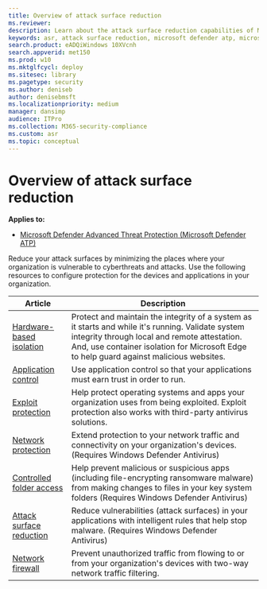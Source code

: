 ```yaml
---
title: Overview of attack surface reduction
ms.reviewer: 
description: Learn about the attack surface reduction capabilities of Microsoft Defender ATP.
keywords: asr, attack surface reduction, microsoft defender atp, microsoft defender advanced threat protection, microsoft defender, antivirus, av, windows defender
search.product: eADQiWindows 10XVcnh
search.appverid: met150
ms.prod: w10
ms.mktglfcycl: deploy
ms.sitesec: library
ms.pagetype: security
ms.author: deniseb
author: denisebmsft
ms.localizationpriority: medium
manager: dansimp
audience: ITPro
ms.collection: M365-security-compliance 
ms.custom: asr
ms.topic: conceptual
---
```


# Overview of attack surface reduction

**Applies to:**

* [Microsoft Defender Advanced Threat Protection (Microsoft Defender ATP)](https://go.microsoft.com/fwlink/p/?linkid=2069559)

Reduce your attack surfaces by minimizing the places where your organization is vulnerable to cyberthreats and attacks. Use the following resources to configure protection for the devices and applications in your organization.

|Article | Description |
|-------|------|
|[Hardware-based isolation](../windows-defender-application-guard/wd-app-guard-overview.md) | Protect and maintain the integrity of a system as it starts and while it's running. Validate system integrity through local and remote attestation. And, use container isolation for Microsoft Edge to help guard against malicious websites. |
|[Application control](../windows-defender-application-control/windows-defender-application-control.md) | Use application control so that your applications must earn trust in order to run. |
|[Exploit protection](./exploit-protection.md) |Help protect operating systems and apps your organization uses from being exploited. Exploit protection also works with third-party antivirus solutions. |
|[Network protection](./network-protection.md) |Extend protection to your network traffic and connectivity on your organization's devices. (Requires Windows Defender Antivirus) |
|[Controlled folder access](./controlled-folders.md) | Help prevent malicious or suspicious apps (including file-encrypting ransomware malware) from making changes to files in your key system folders (Requires Windows Defender Antivirus) |
|[Attack surface reduction](./attack-surface-reduction.md) |Reduce vulnerabilities (attack surfaces) in your applications with intelligent rules that help stop malware. (Requires Windows Defender Antivirus) |
|[Network firewall](../windows-firewall/windows-firewall-with-advanced-security.md) |Prevent unauthorized traffic from flowing to or from your organization's devices with two-way network traffic filtering. |
